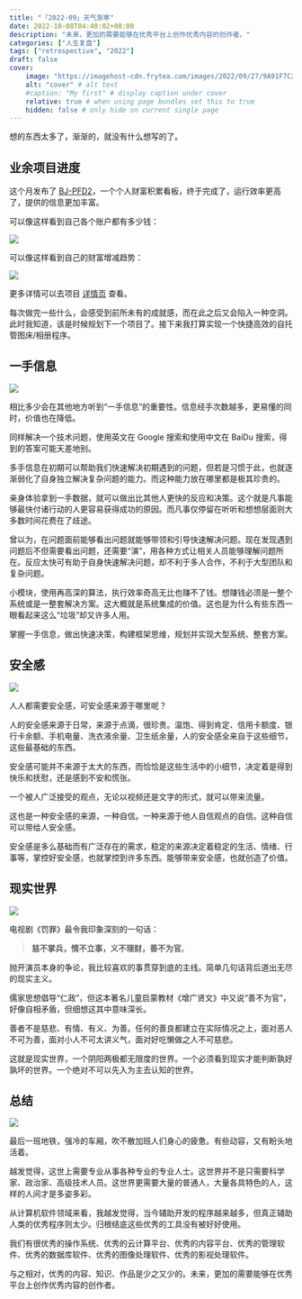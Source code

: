```yaml
---
title: "「2022-09」天气渐寒"
date: 2022-10-08T04:40:02+08:00
description: "未来，更加的需要能够在优秀平台上创作优秀内容的创作者。"
categories: ["人生复盘"]
tags: ["retrospective", "2022"]
draft: false
cover:
    image: "https://imagehost-cdn.frytea.com/images/2022/09/27/9A91F7C2-6223-4E97-A304-2A967D46ED4B746d55c1d15b34e8.jpg" # image path/url
    alt: "cover" # alt text
    #caption: "My first" # display caption under cover
    relative: true # when using page bundles set this to true
    hidden: false # only hide on current single page
---
```


想的东西太多了，渐渐的，就没有什么想写的了。

## 业余项目进度

这个月发布了 [BJ-PFD2](https://bjpfd2.frytea.com/)，一个个人财富积累看板，终于完成了，运行效率更高了，提供的信息更加丰富。

可以像这样看到自己各个账户都有多少钱：

![](https://imagehost-cdn.frytea.com/images/2022/10/08/Snipaste_2022-10-08_22-03-46cf7b97edeae1a615.png)

可以像这样看到自己的财富增减趋势：

![](https://imagehost-cdn.frytea.com/images/2022/10/08/Snipaste_2022-10-08_22-04-15f18293dee931976f.png)

更多详情可以去项目 [详情页](https://www.frytea.com/technology/bj-pfd2/home/) 查看。

每次做完一些什么，会感受到前所未有的成就感，而在此之后又会陷入一种空洞。此时我知道，该是时候规划下一个项目了。接下来我打算实现一个快捷高效的自托管图床/相册程序。

## 一手信息

![](https://imagehost-cdn.frytea.com/images/2022/10/08/tempImageetEhOG49edcb124d59415e.jpg)

相比多少会在其他地方听到“一手信息”的重要性。信息经手次数越多，更易懂的同时，价值也在降低。

同样解决一个技术问题，使用英文在 Google 搜索和使用中文在 BaiDu 搜索，得到的答案可能天差地别。

多手信息在初期可以帮助我们快速解决初期遇到的问题，但若是习惯于此，也就逐渐弱化了自身独立解决复杂问题的能力。而这种能力放在哪里都是极其珍贵的。

亲身体验拿到一手数据，就可以做出比其他人更快的反应和决策。这个就是凡事能够最快付诸行动的人更容易获得成功的原因。而凡事仅停留在听听和想想层面则大多数时间花费在了歧途。

曾以为，在问题面前能够看出问题就能够带领和引导快速解决问题。现在发现遇到问题后不但需要看出问题，还需要“演”，用各种方式让相关人员能够理解问题所在。反应太快可有助于自身快速解决问题，却不利于多人合作，不利于大型团队和复杂问题。

小模块，使用再高深的算法，执行效率奇高无比也赚不了钱。想赚钱必须是一整个系统或是一整套解决方案。这大概就是系统集成的价值。这也是为什么有些东西一眼看起来这么“垃圾”却又许多人用。

掌握一手信息，做出快速决策，构建框架思维，规划并实现大型系统、整套方案。

## 安全感

![](https://imagehost-cdn.frytea.com/images/2022/09/27/3AC7436B-59D7-41D7-8E34-F31A31B3F77B0a6f0564a53d9339.jpg)

人人都需要安全感，可安全感来源于哪里呢？

人的安全感来源于日常，来源于点滴，很珍贵。温饱、得到肯定、信用卡额度、银行卡余额、手机电量、洗衣液余量、卫生纸余量，人的安全感全来自于这些细节，这些最基础的东西。

安全感可能并不来源于太大的东西，而恰恰是这些生活中的小细节，决定着是得到快乐和抚慰，还是感到不安和慌张。

一个被人广泛接受的观点，无论以视频还是文字的形式，就可以带来流量。

这也是一种安全感的来源，一种自信。一种来源于他人自信观点的自信。这种自信可以带给人安全感。

安全感是多么基础而有广泛存在的需求，稳定的来源决定着稳定的生活、情绪、行事等，掌控好安全感，也就掌控到许多东西。能够带来安全感，也就创造了价值。

## 现实世界

![](https://imagehost-cdn.frytea.com/images/2022/09/27/9A91F7C2-6223-4E97-A304-2A967D46ED4B746d55c1d15b34e8.jpg)

电视剧《罚罪》最令我印象深刻的一句话：

> **慈不掌兵，情不立事，义不理财，善不为官**。

抛开演员本身的争论，我比较喜欢的事贯穿到底的主线。简单几句话背后道出无尽的现实主义。

儒家思想倡导“仁政”，但这本著名儿童启蒙教材《增广贤文》中又说“善不为官”，好像自相矛盾，但细想这其中意味深长。

善者不是慈悲、有情、有义、为善。任何的善良都建立在实际情况之上，面对恶人不可为善，面对小人不可太讲义气，面对好吃懒做之人不可慈悲。

这就是现实世界，一个阴阳两极都无限度的世界。一个必须看到现实才能判断孰好孰坏的世界。一个绝对不可以先入为主去认知的世界。

## 总结

![](https://imagehost-cdn.frytea.com/images/2022/09/10/BADB60BE-2062-494E-AD65-84E00AAFD4878d2ddd9489318f5a.jpg)

最后一班地铁，强冷的车厢，吹不散加班人们身心的疲惫。有些动容，又有盼头地活着。

越发觉得，这世上需要专业从事各种专业的专业人士。这世界并不是只需要科学家、政治家、高级技术人员。这世界更需要大量的普通人，大量各具特色的人，这样的人间才是多姿多彩。

从计算机软件领域来看，我越发觉得，当今辅助开发的程序越来越多，但真正辅助人类的优秀程序则太少。归根结底这些优秀的工具没有被好好使用。

我们有很优秀的操作系统、优秀的云计算平台、优秀的内容平台、优秀的管理软件、优秀的数据库软件、优秀的图像处理软件、优秀的影视处理软件。

与之相对，优秀的内容、知识、作品是少之又少的。未来，更加的需要能够在优秀平台上创作优秀内容的创作者。
